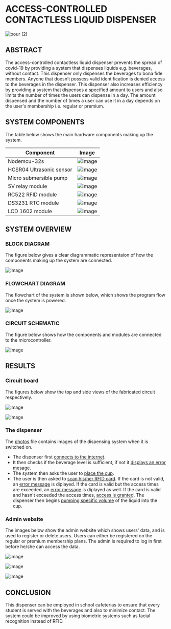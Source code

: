 # ACCESS-CONTROLLED CONTACTLESS LIQUID DISPENSER #

![pour (2)](https://user-images.githubusercontent.com/96857630/152315897-77563ef2-4230-4c42-804d-a10387b5d90d.jpg)


## ABSTRACT ##
The access-controlled contactless liquid dispenser prevents the spread of covid-19 by providing a system that dispenses liquids e.g. beverages, without contact. This dispenser only dispenses the beverages to bona fide members. Anyone that doesn’t possess valid identification is denied access to the beverages in the dispenser. This dispenser also increases efficiency by providing a system that dispenses a specified amount to users and also limits the number of times the users can dispense in a day. The amount dispensed and the number of times a user can use it in a day depends on the user's membership i.e. regular or premium.

## SYSTEM COMPONENTS ##
The table below shows the main hardware components making up the system.

Component     | Image
------------- | -------------
Nodemcu-32s  | ![image](https://user-images.githubusercontent.com/96857630/152630669-5feaf0a7-669a-46d0-9adc-9d407f35d67b.png)
HCSR04 Ultrasonic sensor  |  ![image](https://user-images.githubusercontent.com/96857630/152630705-16a4d3e8-c59e-495d-b7b0-be8341678737.png) 
Micro submersible pump  |  ![image](https://user-images.githubusercontent.com/96857630/152630731-abd02838-afbb-4f53-93bd-caa93f507f09.png) 
5V relay module |  ![image](https://user-images.githubusercontent.com/96857630/152630746-3850d9c5-58a7-471a-80a7-6e032fb4d034.png)
RC522 RFID module  |  ![image](https://user-images.githubusercontent.com/96857630/152630761-67278db7-437a-40c7-9cc9-3b80c3a78a20.png)
DS3231 RTC module  |  ![image](https://user-images.githubusercontent.com/96857630/152630779-726cec53-72f5-4b9c-a9eb-c88b3c79737b.png)
LCD 1602 module  |  ![image](https://user-images.githubusercontent.com/96857630/152630800-55ddd680-6070-47c4-9025-6dabb2e35fd1.png)

## SYSTEM OVERVIEW ##

### BLOCK DIAGRAM ###
The figure below gives a clear diagrammatic representaion of how the components making up the system are connected.

![image](https://user-images.githubusercontent.com/96857630/152321292-e1de0f70-d5d4-4fda-a2a2-490bd74d38b1.png)

### FLOWCHART DIAGRAM ###
The flowchart of the system is shown below, which shows the program flow once the system is powered.

![image](https://user-images.githubusercontent.com/96857630/152321427-593299c8-ca8c-4600-ac3b-6e6dbaf529b2.png)




### CIRCUIT SCHEMATIC ###
The figure below shows how the components and modules are connected to the microcontroller.

![image](https://user-images.githubusercontent.com/96857630/152321563-5286e7a3-564b-4fc3-9a64-ddec8f4da5fd.png)

## RESULTS ##
### Circuit board ###
The figures below show the top and side views of the fabricated circuit respectively.
             

 ![image](https://user-images.githubusercontent.com/96857630/152342291-fc9d119f-da30-4b3c-a6cb-e2a52402f220.png)
 
 

 
 ![image](https://user-images.githubusercontent.com/96857630/152342837-43888c3f-7b59-47e3-9a83-4054d1606926.png)
 

### The dispenser ###
The [photos](https://github.com/davidmutinda/Access-controlled-contactless-liquid-dispenser/tree/main/Photos) file contains images of the dispensing system when it is switched on.
* The dispenser first [connects to the internet](https://github.com/davidmutinda/Access-controlled-contactless-liquid-dispenser/blob/main/Photos/Successful%20process/1.jpg).
* It then checks if the beverage level is sufficient, if not it [displays an error mesage](https://github.com/davidmutinda/Access-controlled-contactless-liquid-dispenser/blob/main/Photos/Beverage%20level%20low.jpg).
* The system then asks the user to [place the cup](https://github.com/davidmutinda/Access-controlled-contactless-liquid-dispenser/blob/main/Photos/Successful%20process/2.jpg). 
* The user is then asked to [scan his/her RFID card](https://github.com/davidmutinda/Access-controlled-contactless-liquid-dispenser/blob/main/Photos/Successful%20process/3.jpg). If the card is not valid, an [error message](https://github.com/davidmutinda/Access-controlled-contactless-liquid-dispenser/blob/main/Photos/Invalid%20RFID%20card.jpg) is diplayed. If the card is valid but the access times are exceeded, an [error message](https://github.com/davidmutinda/Access-controlled-contactless-liquid-dispenser/blob/main/Photos/Exceeded%20access%20times.jpg) is diplayed as well. If the card is valid and hasn't exceeded the access times, [access is granted](https://github.com/davidmutinda/Access-controlled-contactless-liquid-dispenser/blob/main/Photos/Successful%20process/4.jpg). The dispenser then begins [pumping specific volume](https://github.com/davidmutinda/Access-controlled-contactless-liquid-dispenser/blob/main/Photos/Successful%20process/5.jpg) of the liquid into the cup.


### Admin website ###
The images below show the admin website which shows users' data, and is used to register or delete users. Users can either be registered on the regular or premium membership plans. The admin is required to log in first before he/she can access the data.

 ![image](https://user-images.githubusercontent.com/96857630/152342689-727585c1-0edc-4e4f-a8d0-7840ccad9aa1.png)
 
 ![image](https://user-images.githubusercontent.com/96857630/152344950-650cb6f7-c27a-44e1-bd6a-6f6090c2d2f0.png)
 
 ![image](https://user-images.githubusercontent.com/96857630/152630572-5594cdf2-d666-4c8c-948e-d38b7a4b8086.png)





## CONCLUSION ##
 This dispenser can be employed in school cafeterias to ensure that every student is served with the beverages and also to minimize contact. The system could be improved by using biometric systems such as facial recognition instead of RFID.

